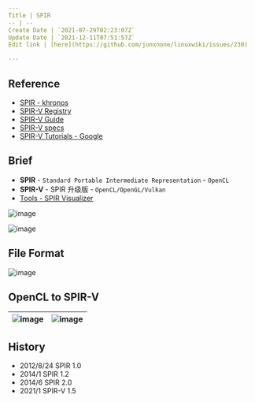 ```yaml
---
Title | SPIR
-- | --
Create Date | `2021-07-29T02:23:07Z`
Update Date | `2021-12-11T07:51:57Z`
Edit link | [here](https://github.com/junxnone/linuxwiki/issues/230)

---
```

## Reference
- [SPIR - khronos](https://www.khronos.org/spir/)
- [SPIR-V Registry](https://www.khronos.org/registry/SPIR-V/)
- [SPIR-V Guide](https://github.com/KhronosGroup/SPIRV-Guide)
- [SPIR-V specs](https://www.khronos.org/registry/SPIR-V/specs/unified1/SPIRV.html#_introduction)
- [SPIR-V Tutorials - Google](https://github.com/google/spirv-tutor)


## Brief
- **SPIR** - `Standard Portable Intermediate Representation` - `OpenCL`
- **SPIR-V** - SPIR 升级版 - `OpenCL/OpenGL/Vulkan`
- [Tools - SPIR Visualizer](https://www.khronos.org/spir/visualizer/)

![image](https://user-images.githubusercontent.com/2216970/127421631-e76772a3-12c7-471c-9b8a-b37f93436b76.png)

![image](https://user-images.githubusercontent.com/2216970/145666901-14066de8-a896-4adb-adb4-5dd188df466e.png)


## File Format

![image](https://user-images.githubusercontent.com/2216970/145667396-48ee1ad2-5c74-4597-854e-e08a2a1f5e5a.png)


## OpenCL to SPIR-V

![image](https://user-images.githubusercontent.com/2216970/145668355-99220899-d0b5-4f85-b959-e2a0dfbab464.png) | ![image](https://user-images.githubusercontent.com/2216970/145668679-6a980e3b-a52b-4d9d-ae1b-5c3539935260.png)
-- | --

## History

- 2012/8/24 SPIR 1.0
- 2014/1 SPIR 1.2
- 2014/6 SPIR 2.0
- 2021/1 SPIR-V 1.5


